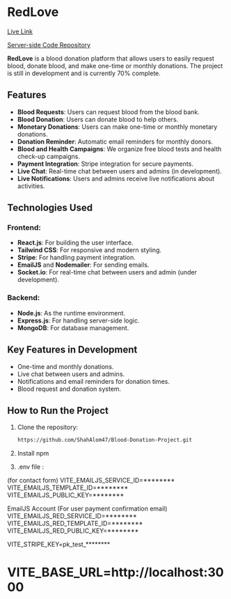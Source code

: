 # RedLove

[Live Link](https://blood-donation-client-zeta.vercel.app)

[Server-side Code Repository](https://github.com/ShahAlom47/Blood-Donation-Server)

**RedLove** is a blood donation platform that allows users to easily request blood, donate blood, and make one-time or monthly donations. The project is still in development and is currently 70% complete.

## Features

- **Blood Requests**: Users can request blood from the blood bank.
- **Blood Donation**: Users can donate blood to help others.
- **Monetary Donations**: Users can make one-time or monthly monetary donations.
- **Donation Reminder**: Automatic email reminders for monthly donors.
- **Blood and Health Campaigns**: We organize free blood tests and health check-up campaigns.
- **Payment Integration**: Stripe integration for secure payments.
- **Live Chat**: Real-time chat between users and admins (in development).
- **Live Notifications**: Users and admins receive live notifications about activities.

## Technologies Used

### Frontend:
- **React.js**: For building the user interface.
- **Tailwind CSS**: For responsive and modern styling.
- **Stripe**: For handling payment integration.
- **EmailJS** and **Nodemailer**: For sending emails.
- **Socket.io**: For real-time chat between users and admin (under development).

### Backend:
- **Node.js**: As the runtime environment.
- **Express.js**: For handling server-side logic.
- **MongoDB**: For database management.

## Key Features in Development

- One-time and monthly donations.
- Live chat between users and admins.
- Notifications and email reminders for donation times.
- Blood request and donation system.

## How to Run the Project

1. Clone the repository:
   ```bash
   https://github.com/ShahAlom47/Blood-Donation-Project.git
2. Install npm
  
3. .env file :
   
(for contact form)
VITE_EMAILJS_SERVICE_ID=********
VITE_EMAILJS_TEMPLATE_ID=********
VITE_EMAILJS_PUBLIC_KEY=********

 EmailJS Account (For user payment confirmation email)
VITE_EMAILJS_RED_SERVICE_ID=********
VITE_EMAILJS_RED_TEMPLATE_ID=********
VITE_EMAILJS_RED_PUBLIC_KEY=********

VITE_STRIPE_KEY=pk_test_********

# VITE_BASE_URL=http://localhost:3000

  

  
   

